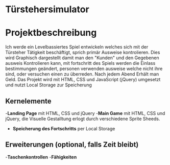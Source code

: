 # Türstehersimulator

# Projektbeschreibung
Ich werde ein Levelbassiertes Spiel entwickeln welches sich mit der Türsteher Tätigkeit beschäftigt, sprich primär Ausweise kontrolieren. Dies wird Graphisch dargestellt damit man den "Kunden" und den Gegebenen ausweis Kontrolieren kann, mit fortschritt des Spiels werden die Einlass bestimmungen geändert, personen verwenden ausweise welche nicht ihre sind, oder versuchen einen zu überreden. Nach jedem Abend Erhält man Geld. Das Projekt wird mit HTML, CSS und JavaScript (jQuery) umgesetzt und nutzt Local Storage zur Speicherung
## Kernelemente
-**Landing Page** mit HTML, CSS und jQuery
-**Main Game** mit HTML, CSS und jQuery, die Visuelle Gestalltung erlogt durch verschiedene Sprite Sheeds.
- **Speicherung des Fortschritts** per Local Storage
## Erweiterungen (optional, falls Zeit bleibt)
-**Taschenkontrollen**
-**Fähigkeiten**
